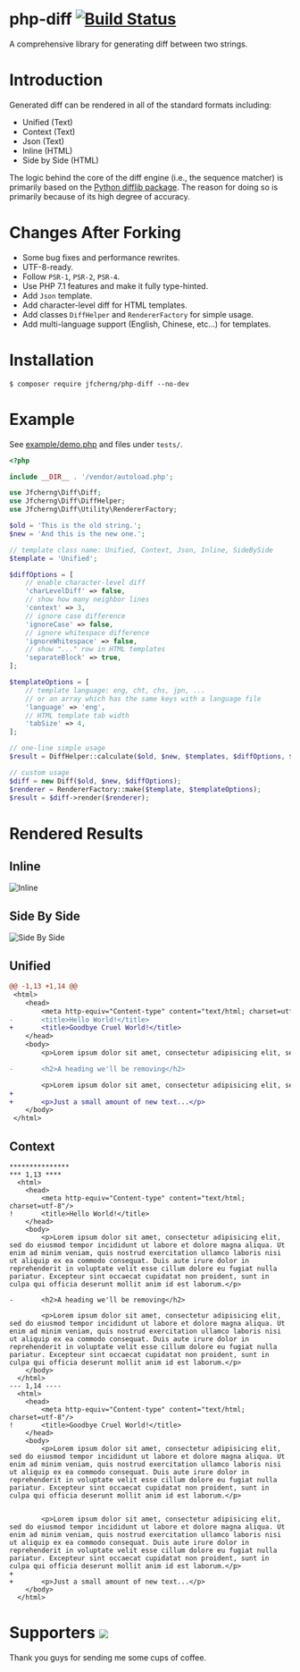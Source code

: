 # php-diff [![Build Status](https://travis-ci.org/jfcherng/php-diff.svg?branch=master)](https://travis-ci.org/jfcherng/php-diff)

A comprehensive library for generating diff between two strings.


# Introduction

Generated diff can be rendered in all of the standard formats including:

- Unified (Text)
- Context (Text)
- Json (Text)
- Inline (HTML)
- Side by Side (HTML)

The logic behind the core of the diff engine (i.e., the sequence matcher) is primarily based on the [Python difflib package](https://docs.python.org/3/library/difflib.html).
The reason for doing so is primarily because of its high degree of accuracy.


# Changes After Forking

- Some bug fixes and performance rewrites.
- UTF-8-ready.
- Follow `PSR-1`, `PSR-2`, `PSR-4`.
- Use PHP 7.1 features and make it fully type-hinted.
- Add `Json` template.
- Add character-level diff for HTML templates.
- Add classes `DiffHelper` and `RendererFactory` for simple usage.
- Add multi-language support (English, Chinese, etc...) for templates.


# Installation

```
$ composer require jfcherng/php-diff --no-dev
```


# Example

See [example/demo.php](https://github.com/jfcherng/php-diff/blob/master/example/demo.php) and files under `tests/`.

```php
<?php

include __DIR__ . '/vendor/autoload.php';

use Jfcherng\Diff\Diff;
use Jfcherng\Diff\DiffHelper;
use Jfcherng\Diff\Utility\RendererFactory;

$old = 'This is the old string.';
$new = 'And this is the new one.';

// template class name: Unified, Context, Json, Inline, SideBySide
$template = 'Unified';

$diffOptions = [
    // enable character-level diff
    'charLevelDiff' => false,
    // show how many neighbor lines
    'context' => 3,
    // ignore case difference
    'ignoreCase' => false,
    // ignore whitespace difference
    'ignoreWhitespace' => false,
    // show "..." row in HTML templates
    'separateBlock' => true,
];

$templateOptions = [
    // template language: eng, cht, chs, jpn, ...
    // or an array which has the same keys with a language file
    'language' => 'eng',
    // HTML template tab width
    'tabSize' => 4,
];

// one-line simple usage
$result = DiffHelper::calculate($old, $new, $templates, $diffOptions, $templateOptions);

// custom usage
$diff = new Diff($old, $new, $diffOptions);
$renderer = RendererFactory::make($template, $templateOptions);
$result = $diff->render($renderer);
```


# Rendered Results


## Inline

![Inline](https://raw.githubusercontent.com/jfcherng/php-diff/gh-pages/images/inline.png)


## Side By Side

![Side By Side](https://raw.githubusercontent.com/jfcherng/php-diff/gh-pages/images/side-by-side.png)


## Unified

```diff
@@ -1,13 +1,14 @@
 <html>
    <head>
        <meta http-equiv="Content-type" content="text/html; charset=utf-8"/>
-       <title>Hello World!</title>
+       <title>Goodbye Cruel World!</title>
    </head>
    <body>
        <p>Lorem ipsum dolor sit amet, consectetur adipisicing elit, sed do eiusmod tempor incididunt ut labore et dolore magna aliqua. Ut enim ad minim veniam, quis nostrud exercitation ullamco laboris nisi ut aliquip ex ea commodo consequat. Duis aute irure dolor in reprehenderit in voluptate velit esse cillum dolore eu fugiat nulla pariatur. Excepteur sint occaecat cupidatat non proident, sunt in culpa qui officia deserunt mollit anim id est laborum.</p>

-       <h2>A heading we'll be removing</h2>

        <p>Lorem ipsum dolor sit amet, consectetur adipisicing elit, sed do eiusmod tempor incididunt ut labore et dolore magna aliqua. Ut enim ad minim veniam, quis nostrud exercitation ullamco laboris nisi ut aliquip ex ea commodo consequat. Duis aute irure dolor in reprehenderit in voluptate velit esse cillum dolore eu fugiat nulla pariatur. Excepteur sint occaecat cupidatat non proident, sunt in culpa qui officia deserunt mollit anim id est laborum.</p>
+
+       <p>Just a small amount of new text...</p>
    </body>
 </html>
```


## Context

```
***************
*** 1,13 ****
  <html>
    <head>
        <meta http-equiv="Content-type" content="text/html; charset=utf-8"/>
!       <title>Hello World!</title>
    </head>
    <body>
        <p>Lorem ipsum dolor sit amet, consectetur adipisicing elit, sed do eiusmod tempor incididunt ut labore et dolore magna aliqua. Ut enim ad minim veniam, quis nostrud exercitation ullamco laboris nisi ut aliquip ex ea commodo consequat. Duis aute irure dolor in reprehenderit in voluptate velit esse cillum dolore eu fugiat nulla pariatur. Excepteur sint occaecat cupidatat non proident, sunt in culpa qui officia deserunt mollit anim id est laborum.</p>

-       <h2>A heading we'll be removing</h2>

        <p>Lorem ipsum dolor sit amet, consectetur adipisicing elit, sed do eiusmod tempor incididunt ut labore et dolore magna aliqua. Ut enim ad minim veniam, quis nostrud exercitation ullamco laboris nisi ut aliquip ex ea commodo consequat. Duis aute irure dolor in reprehenderit in voluptate velit esse cillum dolore eu fugiat nulla pariatur. Excepteur sint occaecat cupidatat non proident, sunt in culpa qui officia deserunt mollit anim id est laborum.</p>
    </body>
  </html>
--- 1,14 ----
  <html>
    <head>
        <meta http-equiv="Content-type" content="text/html; charset=utf-8"/>
!       <title>Goodbye Cruel World!</title>
    </head>
    <body>
        <p>Lorem ipsum dolor sit amet, consectetur adipisicing elit, sed do eiusmod tempor incididunt ut labore et dolore magna aliqua. Ut enim ad minim veniam, quis nostrud exercitation ullamco laboris nisi ut aliquip ex ea commodo consequat. Duis aute irure dolor in reprehenderit in voluptate velit esse cillum dolore eu fugiat nulla pariatur. Excepteur sint occaecat cupidatat non proident, sunt in culpa qui officia deserunt mollit anim id est laborum.</p>


        <p>Lorem ipsum dolor sit amet, consectetur adipisicing elit, sed do eiusmod tempor incididunt ut labore et dolore magna aliqua. Ut enim ad minim veniam, quis nostrud exercitation ullamco laboris nisi ut aliquip ex ea commodo consequat. Duis aute irure dolor in reprehenderit in voluptate velit esse cillum dolore eu fugiat nulla pariatur. Excepteur sint occaecat cupidatat non proident, sunt in culpa qui officia deserunt mollit anim id est laborum.</p>
+
+       <p>Just a small amount of new text...</p>
    </body>
  </html>
```


Supporters <a href="https://www.paypal.com/cgi-bin/webscr?cmd=_s-xclick&hosted_button_id=ATXYY9Y78EQ3Y" target="_blank"><img src="https://www.paypalobjects.com/en_US/i/btn/btn_donate_LG.gif" /></a>
==========

Thank you guys for sending me some cups of coffee.
